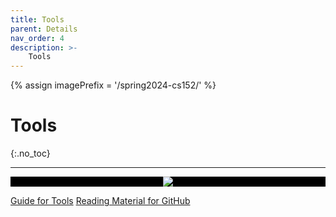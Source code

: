 ```yaml
---
title: Tools
parent: Details
nav_order: 4
description: >-
    Tools
---
```

{% assign imagePrefix = '/spring2024-cs152/' %}
# Tools
{:.no_toc}

---
<link rel="stylesheet" href="{{ imagePrefix }}assets/css/style.css">

<p align='center' style="background-color:black;">
  <img src='{{ imagePrefix }}assets/images/policy/tools.png' />
</p>



[//]: # (![image]&#40;/assets/images/policy/tools.png&#41;)

<a href="" class="btn btn-outline h6" id="guide_for_tools_url">Guide for Tools</a>
<a href="" class="btn btn-outline h6" id="reading_material_for_github_url">Reading Material for GitHub</a>

<div id="loader"></div>

<script src="../assets/js/library.js"></script>
<script>
    library.staticData("{{site.courseDetails_sheet_url}}", "{{site.courseDetails}}","general_site_details", "tools" ,{{site.site_mode_isOffline}}, "{{site.general_data_csv}}");
</script>

<script>
        const siteButton = document.getElementById('menu-button');
        const siteNav = document.querySelector('.site-nav');

        let isVisible = false;

        siteButton.addEventListener('click', function(event) {
            event.preventDefault();
            if (isVisible) {
                siteNav.style.display = 'none';
                isVisible = false;
            } else {
                siteNav.style.display = 'block';
                isVisible = true;
            }
        });
    </script>